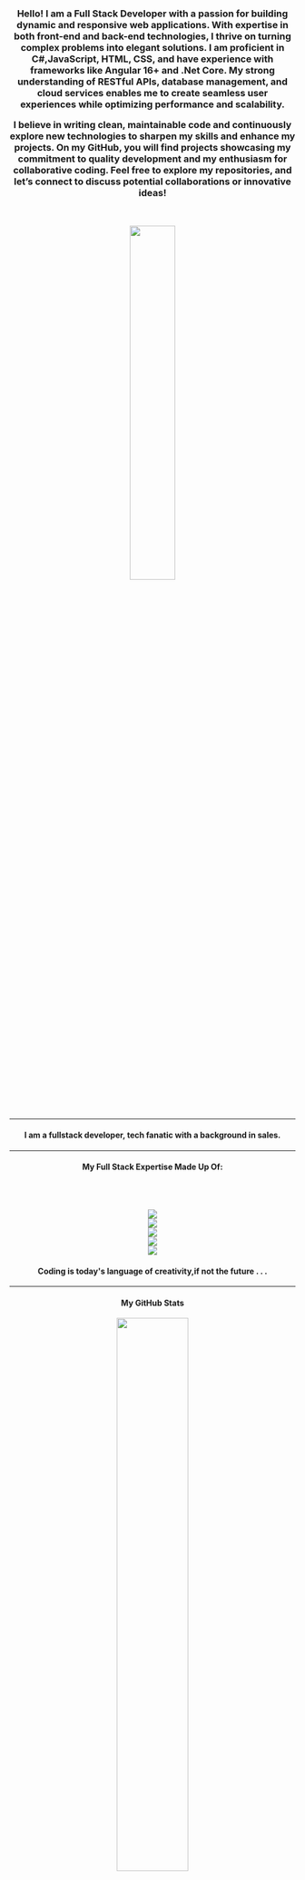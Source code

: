   <div class="container" align="center" width="40%">
        <h3>Hello! I am a Full Stack Developer with a passion for building dynamic and responsive web applications. With expertise in both front-end and back-end technologies, I thrive on turning complex problems into elegant solutions. I am proficient in C#,JavaScript, HTML, CSS, and have experience with frameworks like Angular 16+ and .Net Core. My strong understanding of RESTful APIs, database management, and cloud services enables me to create seamless user experiences while optimizing performance and scalability.

I believe in writing clean, maintainable code and continuously explore new technologies to sharpen my skills and enhance my projects. On my GitHub, you will find projects showcasing my commitment to quality development and my enthusiasm for collaborative coding. Feel free to explore my repositories, and let’s connect to discuss potential collaborations or innovative ideas!</h3>
      </div>
<br/>
<div class="container" align="center" style="box-shadow:25px black;">
  <img width="40%" src="https://images.unsplash.com/photo-1603468620905-8de7d86b781e?ixlib=rb-4.0.3&ixid=M3wxMjA3fDB8MHxzZWFyY2h8MTd8fGRldmVsb3BlcnxlbnwwfHwwfHx8MA%3D%3D&auto=format&fit=crop&w=500&q=60" />
  </div>
  <hr/>
<h4 align="center"> 
I am a fullstack developer, tech fanatic with a background in sales.
</h4>
<hr/>
<h4 align="center">My Full Stack Expertise Made Up Of:</h4>
  <br/>
  <br/>
   <p align="center">
  <a href="https://skillicons.dev">
    <img src="https://skillicons.dev/icons?i=azure,mysql,github" />
    <br/>
    <img src="https://skillicons.dev/icons?i=gulp,css,sass,bootstrap" />
    <br/>
    <img src="https://skillicons.dev/icons?i=cs,js,typescript" />
    <br/>
    <img src="https://skillicons.dev/icons?i=angular,dotnet" />
    <br/>
    <img src="https://skillicons.dev/icons?i=html
      " />
  </a>
</p>

<h4 align="center">Coding is today's language of creativity,if not the future . . .</h4>
<hr/>
<h4 align="center"> My GitHub Stats</h4>
<p align="center">
  <img align="center" width="50%" src="https://github-readme-stats.vercel.app/api?username=erncodes&show_icons=true&theme=tokyonight"/>
</p>
